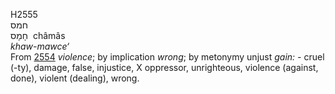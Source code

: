 <body>
  <p>H2555<br>  חמס  <br> חָמָס  ‎  châmâs  <br><i>khaw-mawce‘ </i><br>From <a href="h2554.htm">2554</a>  <i>violence</i>; by implication <i>wrong</i>; by metonymy unjust <i>gain: - </i>cruel (-ty), damage, false, injustice, X oppressor, unrighteous, violence (against, done), violent (dealing), wrong.<br></p>
 </body>